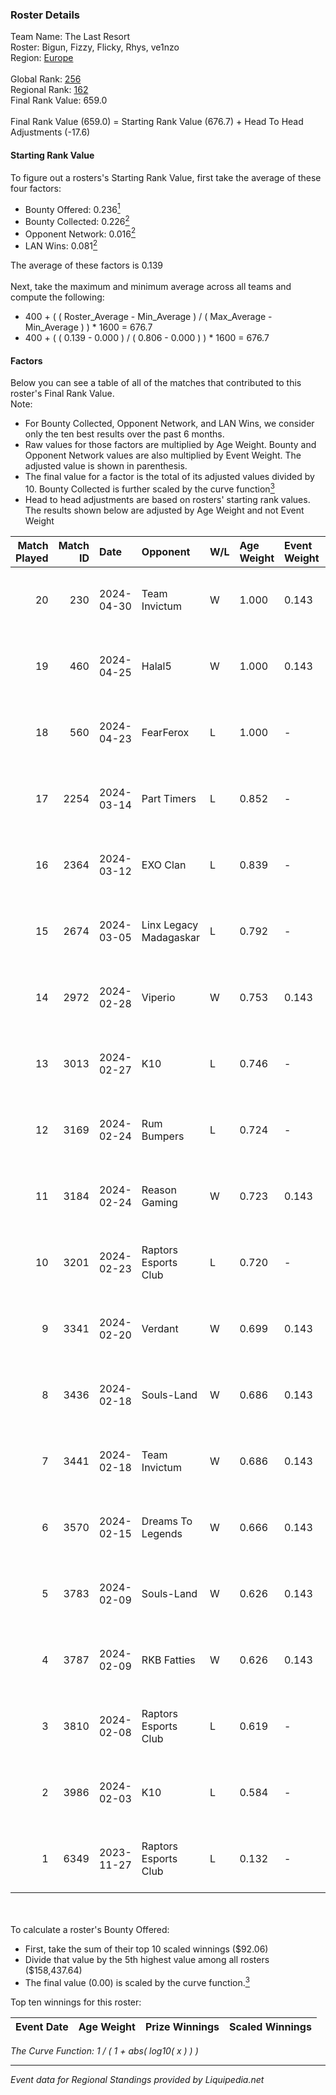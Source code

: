 ### Roster Details<br />
Team Name: The Last Resort<br />
Roster: Bigun, Fizzy, Flicky, Rhys, ve1nzo<br />
Region: [Europe]( ../standings_europe.md)<br />
<br />
Global Rank: [256](../standings_global.md)<br />
Regional Rank: [162]( ../standings_europe.md)<br />
Final Rank Value:  659.0<br />
<br />
Final Rank Value (659.0) = Starting Rank Value (676.7) + Head To Head Adjustments (-17.6)<br />

#### Starting Rank Value<br />
To figure out a rosters's Starting Rank Value, first take the average of these four factors:<br />
- Bounty Offered: 0.236[<sup>1</sup>](#table2)
- Bounty Collected: 0.226[<sup>2</sup>](#table1)
- Opponent Network: 0.016[<sup>2</sup>](#table1)
- LAN Wins: 0.081[<sup>2</sup>](#table1)

The average of these factors is 0.139<br />
<br />
Next, take the maximum and minimum average across all teams and compute the following:<br />
- 400 + ( ( Roster_Average - Min_Average ) / ( Max_Average - Min_Average ) ) * 1600 = 676.7
- 400 + ( ( 0.139 - 0.000 ) / ( 0.806 - 0.000 ) ) * 1600 = 676.7


#### Factors<br />
Below you can see a table of all of the matches that contributed to this roster's Final Rank Value.<br />
Note:<br />

- For Bounty Collected, Opponent Network, and LAN Wins, we consider only the ten best results over the past 6 months.
- Raw values for those factors are multiplied by Age Weight. Bounty and Opponent Network values are also multiplied by Event Weight. The adjusted value is shown in parenthesis.
- The final value for a factor is the total of its adjusted values divided by 10. Bounty Collected is further scaled by the curve function[<sup>3</sup>](#curveFunction)
- Head to head adjustments are based on rosters' starting rank values. The results shown below are adjusted by Age Weight and not Event Weight
<span id="table1"></span><br />


| Match Played | Match ID | Date       | Opponent               | W/L | Age Weight | Event Weight | Bounty Collected | Opponent Network | LAN Wins      | H2H Adj. | Roster                               |
| -: | -: | :- | :- | :- | :- | :- | :- | :- | :- | -: | :- |
|           20 |      230 | 2024-04-30 | Team Invictum          | W   | 1.000      | 0.143        | 0.000 (0.000)    | 0.141 (0.020)    | false (0.000) |    10.63 | Bigun, Fizzy, Flicky, Rhys, ve1nzo   |
|           19 |      460 | 2024-04-25 | Halal5                 | W   | 1.000      | 0.143        | 0.000 (0.000)    | 0.000 (0.000)    | false (0.000) |     6.27 | Bigun, Fizzy, Flicky, Rhys, ve1nzo   |
|           18 |      560 | 2024-04-23 | FearFerox              | L   | 1.000      | -            | -                | -                | -             |   -17.20 | Bigun, Fizzy, Flicky, Rhys, ve1nzo   |
|           17 |     2254 | 2024-03-14 | Part Timers            | L   | 0.852      | -            | -                | -                | -             |   -19.15 | AdamJC, Bigun, Fizzy, Flicky, ve1nzo |
|           16 |     2364 | 2024-03-12 | EXO Clan               | L   | 0.839      | -            | -                | -                | -             |    -6.32 | AdamJC, Bigun, Fizzy, Flicky, ve1nzo |
|           15 |     2674 | 2024-03-05 | Linx Legacy Madagaskar | L   | 0.792      | -            | -                | -                | -             |   -19.16 | AdamJC, Bigun, Fizzy, Flicky, ve1nzo |
|           14 |     2972 | 2024-02-28 | Viperio                | W   | 0.753      | 0.143        | 0.000 (0.000)    | 0.321 (0.035)    | false (0.000) |    11.33 | AdamJC, Bigun, Fizzy, Flicky, ve1nzo |
|           13 |     3013 | 2024-02-27 | K10                    | L   | 0.746      | -            | -                | -                | -             |    -6.85 | AdamJC, Bigun, Fizzy, Flicky, ve1nzo |
|           12 |     3169 | 2024-02-24 | Rum Bumpers            | L   | 0.724      | -            | -                | -                | -             |   -11.63 | AdamJC, Bigun, Fizzy, Flicky, ve1nzo |
|           11 |     3184 | 2024-02-24 | Reason Gaming          | W   | 0.723      | 0.143        | 0.010 (0.001)    | 0.163 (0.017)    | true (0.723)  |    14.13 | AdamJC, Bigun, Fizzy, Flicky, ve1nzo |
|           10 |     3201 | 2024-02-23 | Raptors Esports Club   | L   | 0.720      | -            | -                | -                | -             |    -6.90 | AdamJC, Bigun, Fizzy, Flicky, ve1nzo |
|            9 |     3341 | 2024-02-20 | Verdant                | W   | 0.699      | 0.143        | 0.027 (0.003)    | 0.662 (0.066)    | false (0.000) |    18.53 | AdamJC, Bigun, Fizzy, Flicky, ve1nzo |
|            8 |     3436 | 2024-02-18 | Souls-Land             | W   | 0.686      | 0.143        | 0.000 (0.000)    | 0.096 (0.009)    | false (0.000) |     4.21 | AdamJC, Bigun, Fizzy, Flicky, ve1nzo |
|            7 |     3441 | 2024-02-18 | Team Invictum          | W   | 0.686      | 0.143        | 0.000 (0.000)    | 0.000 (0.000)    | false (0.000) |     3.54 | AdamJC, Bigun, Fizzy, Flicky, ve1nzo |
|            6 |     3570 | 2024-02-15 | Dreams To Legends      | W   | 0.666      | 0.143        | 0.000 (0.000)    | 0.000 (0.000)    | false (0.000) |     3.68 | AdamJC, Bigun, Fizzy, Flicky, ve1nzo |
|            5 |     3783 | 2024-02-09 | Souls-Land             | W   | 0.626      | 0.143        | 0.000 (0.000)    | 0.096 (0.009)    | false (0.000) |     4.24 | AdamJC, Bigun, Fizzy, Flicky, ve1nzo |
|            4 |     3787 | 2024-02-09 | RKB Fatties            | W   | 0.626      | 0.143        | 0.000 (0.000)    | 0.000 (0.000)    | false (0.000) |     3.59 | AdamJC, Bigun, Fizzy, Flicky, ve1nzo |
|            3 |     3810 | 2024-02-08 | Raptors Esports Club   | L   | 0.619      | -            | -                | -                | -             |    -5.13 | AdamJC, Bigun, Fizzy, Flicky, ve1nzo |
|            2 |     3986 | 2024-02-03 | K10                    | L   | 0.584      | -            | -                | -                | -             |    -4.40 | AdamJC, Bigun, Fizzy, Flicky, ve1nzo |
|            1 |     6349 | 2023-11-27 | Raptors Esports Club   | L   | 0.132      | -            | -                | -                | -             |    -1.06 | AdamJC, Bigun, Flicky, ve1nzo, Wiiam |

<br />
<span id="table2"></span><br />
To calculate a roster's Bounty Offered:<br />

- First, take the sum of their top 10 scaled winnings ($92.06)
- Divide that value by the 5th highest value among all rosters ($158,437.64)
- The final value (0.00) is scaled by the curve function.[<sup>3</sup>](#curveFunction)

Top ten winnings for this roster:<br />

| Event Date | Age Weight | Prize Winnings | Scaled Winnings |
| :- | -: | :- | :- |


<span id="curveFunction"></span>_The Curve Function: 1 / ( 1 + abs( log10( x ) ) )_<br />

---
_Event data for Regional Standings provided by Liquipedia.net_<br />
